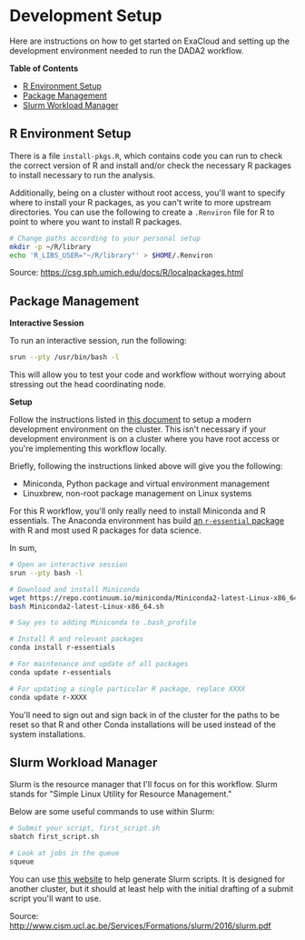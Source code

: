 Development Setup
=================

Here are instructions on how to get started on ExaCloud and setting up the
development environment needed to run the DADA2 workflow.

**Table of Contents**

- [R Environment Setup](#r-environment-setup)
- [Package Management](#package-management)
- [Slurm Workload Manager](#slurm-workload-manager)

R Environment Setup
-------------------

There is a file `install-pkgs.R`, which contains code you can run to check the
correct version of R and install and/or check the necessary R packages to
install necessary to run the analysis.

Additionally, being on a cluster without root access, you'll want to specify
where to install your R packages, as you can't write to more upstream
directories. You can use the following to create a `.Renviron` file for R to
point to where you want to install R packages.

```bash
# Change paths according to your personal setup
mkdir -p ~/R/library
echo 'R_LIBS_USER="~/R/library"' > $HOME/.Renviron
```

Source: https://csg.sph.umich.edu/docs/R/localpackages.html

Package Management
------------------

**Interactive Session**

To run an interactive session, run the following:

```bash
srun --pty /usr/bin/bash -l
```

This will allow you to test your code and workflow without worrying about
stressing out the head coordinating node.

**Setup**

Follow the instructions listed in [this document][exacloud] to setup a modern
development environment on the cluster. This isn't necessary if your
development environment is on a cluster where you have root access or you're
implementing this workflow locally.

Briefly, following the instructions linked above will give you the following:

- Miniconda, Python package and virtual environment management
- Linuxbrew, non-root package management on Linux systems

For this R workflow, you'll only really need to install Miniconda and R
essentials. The Anaconda environment has build [an `r-essential`
package][condar] with R and most used R packages for data science.

In sum,

```bash
# Open an interactive session
srun --pty bash -l

# Download and install Miniconda
wget https://repo.continuum.io/miniconda/Miniconda2-latest-Linux-x86_64.sh
bash Miniconda2-latest-Linux-x86_64.sh

# Say yes to adding Miniconda to .bash_profile

# Install R and relevant packages
conda install r-essentials

# For maintenance and update of all packages
conda update r-essentials

# For updating a single particular R package, replace XXXX
conda update r-XXXX
```

You'll need to sign out and sign back in of the cluster for the paths to be
reset so that R and other Conda installations will be used instead of the
system installations.

[exacloud]: https://github.com/greenstick/bootstrapping-package-management-on-exacloud
[condar]: https://conda.io/docs/r-with-conda.html

Slurm Workload Manager
----------------------

Slurm is the resource manager that I'll focus on for this workflow. Slurm
stands for "Simple Linux Utility for Resource Management."

Below are some useful commands to use within Slurm:

```bash
# Submit your script, first_script.sh
sbatch first_script.sh

# Look at jobs in the queue
squeue
```

You can use [this website][ceci] to help generate Slurm scripts. It is designed
for another cluster, but it should at least help with the initial drafting of a
submit script you'll want to use.

[ceci]: http://www.ceci-hpc.be/scriptgen.html

Source: http://www.cism.ucl.ac.be/Services/Formations/slurm/2016/slurm.pdf
